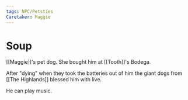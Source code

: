 ```yaml
---
tags: NPC/Petsties
Caretaker: Maggie
---
```

# Soup
[[Maggie]]'s pet dog. She bought him at [[Tooth]]'s Bodega.

After  "dying" when they took the batteries out of him the giant dogs from [[The Highlands]] blessed him with live.

He can play music.